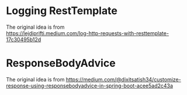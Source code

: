 # Logging RestTemplate

The original idea is from  
https://lejdiprifti.medium.com/log-http-requests-with-resttemplate-17c30495b12d

# ResponseBodyAdvice

The original idea is from
https://medium.com/@dixitsatish34/customize-response-using-responsebodyadvice-in-spring-boot-acee5ad2c43a